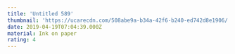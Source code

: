 ```yaml
---
title: 'Untitled 589'
thumbnail: 'https://ucarecdn.com/508abe9a-b34a-42f6-b240-ed742d8e1906/'
date: 2019-04-19T07:04:39.000Z
material: Ink on paper
rating: 4
---
```


